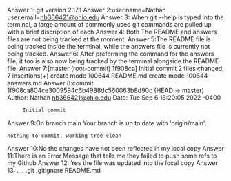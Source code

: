 Answer 1: git version 2.17.1
Answer 2:user.name=Nathan
	user.email=nb366421@ohio.edu
Answer 3: When git --help is typed into the terminal, a large amount of commonly used git commands are pulled up with a brief discription of each
Answer 4: Both The README and answers files are not being tracked at the moment.
Answer 5:The README file is being tracked inside the terminal, while the answers file is currently not being tracked.
Answer 6: After preforming the command for the answers file, it too is also now being tracked by the terminal alongside the README file.
Answer 7:[master (root-commit) 1f908ca] Initial commit
 	 2 files changed, 7 insertions(+)
	 create mode 100644 README.md
 	 create mode 100644 answers.md
Answer 8:commit 1f908ca804ce3009594c6b4988dc560063b8d90c (HEAD -> master)
	 Author: Nathan <nb366421@ohio.edu>
	 Date:   Tue Sep 6 16:20:05 2022 -0400

    	 Initial commit
Answer 9:On branch main
	Your branch is up to date with 'origin/main'.

	nothing to commit, working tree clean
Answer 10:No the changes have not been reflected in my local copy
Answer 11:There is an Error Message that tells me they failed to push some refs to my Github
Answer 12: Yes the file was updated into the local copy
Answer 13: .  ..  .git  .gitignore  README.md





